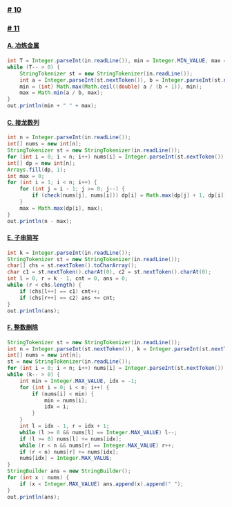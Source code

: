 ### [# 10](https://kamacoder.com/contest.php?cid=1030)

### [# 11](https://kamacoder.com/contest.php?cid=1033)

#### [A. 冶炼金属](https://kamacoder.com/problem.php?id=1109)

```java
int T = Integer.parseInt(in.readLine()), min = Integer.MIN_VALUE, max = Integer.MAX_VALUE;
while (T-- > 0) {
	StringTokenizer st = new StringTokenizer(in.readLine());
	int a = Integer.parseInt(st.nextToken()), b = Integer.parseInt(st.nextToken());
	min = (int) Math.max(Math.ceil((double) a / (b + 1)), min);
	max = Math.min(a / b, max);
}
out.println(min + " " + max);
```

#### [C. 接龙数列](https://kamacoder.com/problempage.php?pid=1111)

```java
int n = Integer.parseInt(in.readLine());
int[] nums = new int[n];
StringTokenizer st = new StringTokenizer(in.readLine());
for (int i = 0; i < n; i++) nums[i] = Integer.parseInt(st.nextToken());
int[] dp = new int[n];
Arrays.fill(dp, 1);
int max = 0;
for (int i = 1; i < n; i++) {
	for (int j = i - 1; j >= 0; j--) {
		if (check(nums[j], nums[i])) dp[i] = Math.max(dp[j] + 1, dp[i]);
	}
	max = Math.max(dp[i], max);
}
out.println(n - max);
```

#### [E. 子串简写](https://kamacoder.com/problem.php?id=1113)

```java
int k = Integer.parseInt(in.readLine());
StringTokenizer st = new StringTokenizer(in.readLine());
char[] chs = st.nextToken().toCharArray();
char c1 = st.nextToken().charAt(0), c2 = st.nextToken().charAt(0);
int l = 0, r = k - 1, cnt = 0, ans = 0;
while (r < chs.length) {
	if (chs[l++] == c1) cnt++;
	if (chs[r++] == c2) ans += cnt;
}
out.println(ans);
```

#### [F. 整数删除](https://kamacoder.com/problem.php?id=1114)

```java
StringTokenizer st = new StringTokenizer(in.readLine());
int n = Integer.parseInt(st.nextToken()), k = Integer.parseInt(st.nextToken());
int[] nums = new int[n];
st = new StringTokenizer(in.readLine());
for (int i = 0; i < n; i++) nums[i] = Integer.parseInt(st.nextToken());
while (k-- > 0) {
	int min = Integer.MAX_VALUE, idx = -1;
	for (int i = 0; i < n; i++) {
		if (nums[i] < min) {
			min = nums[i];
			idx = i;
		}
	}
	int l = idx - 1, r = idx + 1;
	while (l >= 0 && nums[l] == Integer.MAX_VALUE) l--;
	if (l >= 0) nums[l] += nums[idx];
	while (r < n && nums[r] == Integer.MAX_VALUE) r++;
	if (r < n) nums[r] += nums[idx];
	nums[idx] = Integer.MAX_VALUE;
}
StringBuilder ans = new StringBuilder();
for (int x : nums) {
	if (x < Integer.MAX_VALUE) ans.append(x).append(" ");
}
out.println(ans);
```